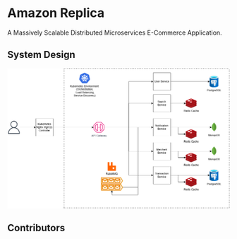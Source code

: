 # Amazon Replica

A Massively Scalable Distributed Microservices E-Commerce Application.

## System Design

![system_design](docs/architecture-diagram.png)

## Contributors

